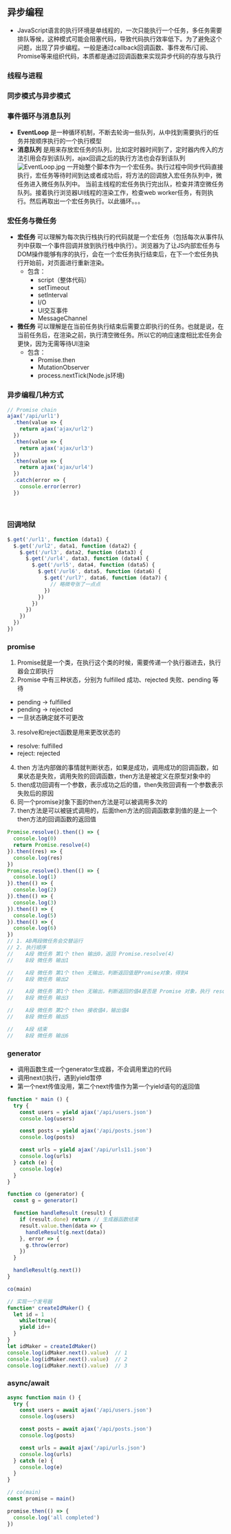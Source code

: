 ## 异步编程
* JavaScript语言的执行环境是单线程的，一次只能执行一个任务，多任务需要排队等候，这种模式可能会阻塞代码，导致代码执行效率低下。为了避免这个问题，出现了异步编程。一般是通过callback回调函数、事件发布/订阅、Promise等来组织代码，本质都是通过回调函数来实现异步代码的存放与执行
### 线程与进程

### 同步模式与异步模式
### 事件循环与消息队列
* **EventLoop** 是一种循环机制，不断去轮询一些队列，从中找到需要执行的任务并按顺序执行的一个执行模型
* **消息队列** 是用来存放宏任务的队列，比如定时器时间到了，定时器内传入的方法引用会存到该队列，ajax回调之后的执行方法也会存到该队列
 ![EventLoop.jpg](http://ww1.sinaimg.cn/large/0069rEoegy1gg8i0534ytj30zm0p7gol.jpg)
 一开始整个脚本作为一个宏任务。执行过程中同步代码直接执行，宏任务等待时间到达或者成功后，将方法的回调放入宏任务队列中，微任务进入微任务队列中。
 当前主线程的宏任务执行完出队，检查并清空微任务队列。接着执行浏览器UI线程的渲染工作，检查web worker任务，有则执行。然后再取出一个宏任务执行。以此循环。。。
### 宏任务与微任务
* **宏任务** 可以理解为每次执行栈执行的代码就是一个宏任务（包括每次从事件队列中获取一个事件回调并放到执行栈中执行）。浏览器为了让JS内部宏任务与DOM操作能够有序的执行，会在一个宏任务执行结束后，在下一个宏任务执行开始前，对页面进行重新渲染。
  * 包含：
    * script（整体代码）
    * setTimeout
    * setInterval
    * I/O
    * UI交互事件
    * MessageChannel
* **微任务** 可以理解是在当前任务执行结束后需要立即执行的任务。也就是说，在当前任务后，在渲染之前，执行清空微任务。所以它的响应速度相比宏任务会更快，因为无需等待UI渲染
  * 包含：
    * Promise.then
    * MutationObserver
    * process.nextTick(Node.js环境)

### 异步编程几种方式
```javascript
// Promise chain
ajax('/api/url1')
  .then(value => {
    return ajax('ajax/url2')
  })
  .then(value => {
    return ajax('ajax/url3')
  })
  .then(value => {
    return ajax('ajax/url4')
  })
  .catch(error => {
    console.error(error)
  })
  
  
```
### 回调地狱
```javascript
$.get('/url1', function (data1) {
  $.get('/url2', data1, function (data2) {
    $.get('/url3', data2, function (data3) {
      $.get('/url4', data3, function (data4) {
        $.get('/url5', data4, function (data5) {
          $.get('/url6', data5, function (data6) {
            $.get('/url7', data6, function (data7) {
              // 略微夸张了一点点
            })
          })
        })
      })
    })
  })
})
```
### promise
1. Promise就是一个类，在执行这个类的时候，需要传递一个执行器进去，执行器会立即执行
2. Promise 中有三种状态，分别为 fulfilled 成功、rejected 失败、pending 等待
  *  pending -> fulfilled
  * pending -> rejected
  * 一旦状态确定就不可更改
3. resolve和reject函数是用来更改状态的
  * resolve: fulfilled
  * reject: rejected
4. then 方法内部做的事情就判断状态，如果是成功，调用成功的回调函数，如果状态是失败，调用失败的回调函数，then方法是被定义在原型对象中的
5. then成功回调有一个参数，表示成功之后的值，then失败回调有一个参数表示失败后的原因
6. 同一个promise对象下面的then方法是可以被调用多次的
7. then方法是可以被链式调用的，后面then方法的回调函数拿到值的是上一个then方法的回调函数的返回值
```javascript
Promise.resolve().then(() => {
  console.log(0)
  return Promise.resolve(4)
}).then((res) => {
  console.log(res)
})
Promise.resolve().then(() => {
  console.log(1)
}).then(() => {
  console.log(2)
}).then(() => {
  console.log(3)
}).then(() => {
  console.log(5)
}).then(() => {
  console.log(6)
})
// 1. AB两段微任务会交替运行
// 2. 执行顺序
//    A段 微任务 第1个 then 输出0，返回 Promise.resolve(4)
//    B段 微任务 输出1

//    A段 微任务 第1个 then 无输出，判断返回值是Promise对象，得到4
//    B段 微任务 输出2

//    A段 微任务 第1个 then 无输出，判断返回的值4是否是 Promise 对象，执行 resolve(4)，作为A段第二个 then 的值
//    B段 微任务 输出3

//    A段 微任务 第2个 then 接收值4，输出值4
//    B段 微任务 输出5

//    A段 结束
//    B段 微任务 输出6
```
### generator
* 调用函数生成一个generator生成器，不会调用里边的代码
* 调用next()执行，遇到yield暂停
* 第一个next传值没用，第二个next传值作为第一个yield语句的返回值
```javascript
function * main () {
  try {
    const users = yield ajax('/api/users.json')
    console.log(users)

    const posts = yield ajax('/api/posts.json')
    console.log(posts)

    const urls = yield ajax('/api/urls11.json')
    console.log(urls)
  } catch (e) {
    console.log(e)
  }
}

function co (generator) {
  const g = generator()

  function handleResult (result) {
    if (result.done) return // 生成器函数结束
    result.value.then(data => {
      handleResult(g.next(data))
    }, error => {
      g.throw(error)
    })
  }

  handleResult(g.next())
}

co(main)

// 实现一个发号器
function* createIdMaker() {
  let id = 1
  	while(true){
    yield id++
  }
}
let idMaker = createIdMaker()
console.log(idMaker.next().value)  // 1
console.log(idMaker.next().value)  // 2
console.log(idMaker.next().value)  // 3

```
### async/await
```javascript
async function main () {
  try {
    const users = await ajax('/api/users.json')
    console.log(users)

    const posts = await ajax('/api/posts.json')
    console.log(posts)

    const urls = await ajax('/api/urls.json')
    console.log(urls)
  } catch (e) {
    console.log(e)
  }
}

// co(main)
const promise = main()

promise.then(() => {
  console.log('all completed')
})
```
